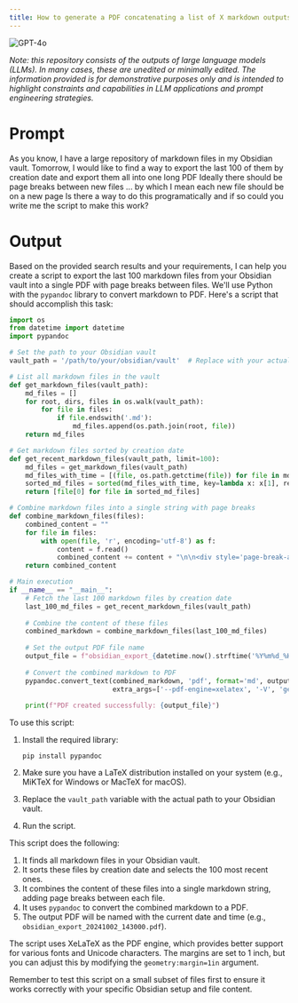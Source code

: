 ```yaml
---
title: How to generate a PDF concatenating a list of X markdown outputs
---
```

![GPT-4o](https://img.shields.io/badge/GPT--4o-3333FF?style=for-the-badge&logo=openai&logoColor=white)



*Note: this repository consists of the outputs of large language models (LLMs). In many cases, these are unedited or minimally edited. The information provided is for demonstrative purposes only and is intended to highlight constraints and capabilities in LLM applications and prompt engineering strategies.*


# Prompt

As you know, I have a large repository of markdown files in my Obsidian vault. Tomorrow, I would like to find a way to export the last 100 of them by creation date and export them all into one long PDF Ideally there should be page breaks between new files ... by which I mean each new file should be on a new page Is there a way to do this programatically and if so could you write me the script to make this work?

# Output

Based on the provided search results and your requirements, I can help you create a script to export the last 100 markdown files from your Obsidian vault into a single PDF with page breaks between files. We'll use Python with the `pypandoc` library to convert markdown to PDF. Here's a script that should accomplish this task:

```python
import os
from datetime import datetime
import pypandoc

# Set the path to your Obsidian vault
vault_path = '/path/to/your/obsidian/vault'  # Replace with your actual vault path

# List all markdown files in the vault
def get_markdown_files(vault_path):
    md_files = []
    for root, dirs, files in os.walk(vault_path):
        for file in files:
            if file.endswith('.md'):
                md_files.append(os.path.join(root, file))
    return md_files

# Get markdown files sorted by creation date
def get_recent_markdown_files(vault_path, limit=100):
    md_files = get_markdown_files(vault_path)
    md_files_with_time = [(file, os.path.getctime(file)) for file in md_files]
    sorted_md_files = sorted(md_files_with_time, key=lambda x: x[1], reverse=True)[:limit]
    return [file[0] for file in sorted_md_files]

# Combine markdown files into a single string with page breaks
def combine_markdown_files(files):
    combined_content = ""
    for file in files:
        with open(file, 'r', encoding='utf-8') as f:
            content = f.read()
            combined_content += content + "\n\n<div style='page-break-after: always;'></div>\n\n"
    return combined_content

# Main execution
if __name__ == "__main__":
    # Fetch the last 100 markdown files by creation date
    last_100_md_files = get_recent_markdown_files(vault_path)
    
    # Combine the content of these files
    combined_markdown = combine_markdown_files(last_100_md_files)
    
    # Set the output PDF file name
    output_file = f"obsidian_export_{datetime.now().strftime('%Y%m%d_%H%M%S')}.pdf"
    
    # Convert the combined markdown to PDF
    pypandoc.convert_text(combined_markdown, 'pdf', format='md', outputfile=output_file,
                          extra_args=['--pdf-engine=xelatex', '-V', 'geometry:margin=1in'])
    
    print(f"PDF created successfully: {output_file}")
```

To use this script:

1. Install the required library:
   ```
   pip install pypandoc
   ```

2. Make sure you have a LaTeX distribution installed on your system (e.g., MiKTeX for Windows or MacTeX for macOS).

3. Replace the `vault_path` variable with the actual path to your Obsidian vault.

4. Run the script.

This script does the following:

1. It finds all markdown files in your Obsidian vault.
2. It sorts these files by creation date and selects the 100 most recent ones.
3. It combines the content of these files into a single markdown string, adding page breaks between each file.
4. It uses `pypandoc` to convert the combined markdown to a PDF.
5. The output PDF will be named with the current date and time (e.g., `obsidian_export_20241002_143000.pdf`).

The script uses XeLaTeX as the PDF engine, which provides better support for various fonts and Unicode characters. The margins are set to 1 inch, but you can adjust this by modifying the `geometry:margin=1in` argument.

Remember to test this script on a small subset of files first to ensure it works correctly with your specific Obsidian setup and file content.